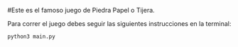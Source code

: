#Este es el famoso juego de Piedra Papel o Tijera.

Para correr el juego debes seguir las siguientes instrucciones en la terminal:

```sh
python3 main.py
```